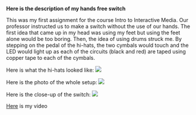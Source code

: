 **Here is the description of my hands free switch**

This was my first assignment for the course Intro to Interactive Media. 
Our professor instructed us to make a switch without the use of our hands. 
The first idea that came up in my head was using my feet but using the feet alone would be too boring. 
Then, the idea of using drums struck me. By stepping on the pedal of the hi-hats, 
the two cymbals would touch and the LED would light up as each of the circuits (black and red) 
are taped using copper tape to each of the cymbals. 

Here is what the hi-hats looked like: ![](https://i.imgur.com/7gwj854.png)

Here is the photo of the whole setup: ![](https://i.imgur.com/kUiihOA.jpg)

Here is the close-up of the switch: ![](https://i.imgur.com/MlDACGu.png)

[Here](https://youtu.be/vaj6d-RpNGM) is my video
